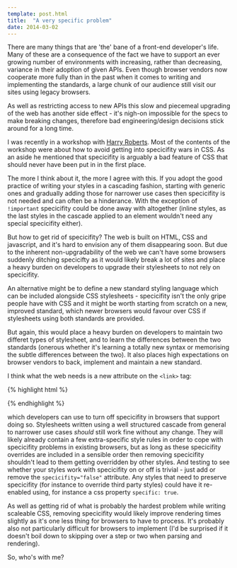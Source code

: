 ```yaml
---
template: post.html
title:  "A very specific problem"
date: 2014-03-02
---
```


There are many things that are 'the' bane of a front-end developer's life. Many of these are a consequence of the fact we have to support an ever growing number of environments with increasing, rather than decreasing, variance in their adoption of given APIs. Even though browser vendors now cooperate more fully than in the past when it comes to writing and implementing the standards, a large chunk of our audience still visit our sites using legacy browsers.

As well as restricting access to new APIs this slow and piecemeal upgrading of the web has another side effect - it's nigh-on impossible for the specs to make breaking changes, therefore bad engineering/design decisions stick around for a long time. 

I was recently in a workshop with [Harry Roberts](http://csswizadry.com). Most of the contents of the workshop were about how to avoid getting into specicifity wars in CSS. As an aside he mentioned that specicifity is arguably a bad feature of CSS that should never have been put in in the first place. 

The more I think about it, the more I agree with this. If you adopt the good practice of writing your styles in a cascading fashion, starting with generic ones and gradually adding those for narrower use cases then specicifity is not needed and can often be a hinderance. With the exception of `!important` specicifity could be done away with altogether (inline styles, as the last styles in the cascade applied to an element wouldn't need any special specicifity either).

But how to get rid of specicifity? The web is built on HTML, CSS and javascript, and it's hard to envision any of them disappearing soon. But due to the inherent non-upgradability of the web we can't have some browsers suddenly ditching specicifty as it would likely break a lot of sites and place a heavy burden on developers to upgrade their stylesheets to not rely on specicifity.

An alternative might be to define a new standard styling language which can be included alongside CSS stylesheets - specicifity isn't the only gripe people have with CSS and it might be worth starting from scratch on a new, improved standard, which newer browsers would favour over CSS if stylesheets using both standards are provided.

But again, this would place a heavy burden on developers to maintain two differet types of stylesheet, and to learn the differences between the two standards (onerous whether it's learning a totally new syntax or memorising the subtle differences between the two). It also places high expectations on browser vendors to back, implement and maintain a new standard.

I think what the web needs is a new attribute on the `<link>` tag:

{% highlight html %}
<link rel="stylesheet" href="main.css" specicifity="false" />
{% endhighlight %}

which developers can use to turn off specicifity in browsers that support doing so. Stylesheets written using a well structured cascade from general to narrower use cases *should* still work fine without any change. They will likely already contain a few extra-specific style rules in order to cope with specicifity problems in existing browsers, but as long as these specicifity overrides are included in a sensible order then removing specicifity shouldn't lead to them getting overridden by other styles. And testing to see whether your styles work with specicifity on or off is trivial - just add or remove the `specicifity="false"` attribute. Any styles that need to preserve specicifity (for instance to override third party styles) could have it re-enabled using, for instance a css property `specific: true`.

As well as getting rid of what is probably the hardest problem while writing scaleable CSS, removing specicifity would likely improve rendering times slightly as it's one less thing for browsers to have to process. It's probably also not particularly difficult for browsers to implement (I'd be surprised if it doesn't boil down to skipping over a step or two when parsing and rendering).

So, who's with me?